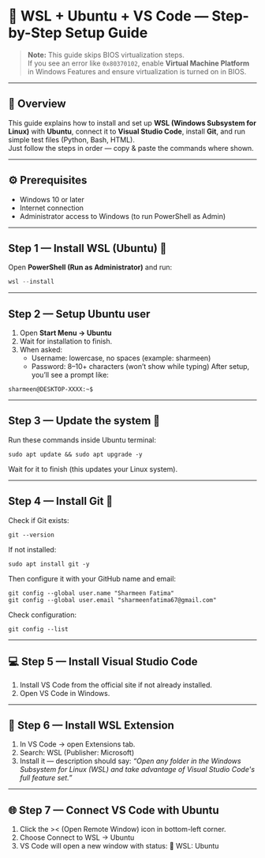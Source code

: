 # 🐧 WSL + Ubuntu + VS Code — Step-by-Step Setup Guide

> **Note:** This guide skips BIOS virtualization steps.  
> If you see an error like `0x80370102`, enable **Virtual Machine Platform** in Windows Features and ensure virtualization is turned on in BIOS.

---

## 🧩 Overview
This guide explains how to install and set up **WSL (Windows Subsystem for Linux)** with **Ubuntu**, connect it to **Visual Studio Code**, install **Git**, and run simple test files (Python, Bash, HTML).  
Just follow the steps in order — copy & paste the commands where shown.

---

## ⚙️ Prerequisites
- Windows 10 or later  
- Internet connection  
- Administrator access to Windows (to run PowerShell as Admin)

---

## Step 1 — Install WSL (Ubuntu) 📝
Open **PowerShell (Run as Administrator)** and run:

```powershell
wsl --install
```

---

## Step 2 — Setup Ubuntu user
1. Open **Start Menu → Ubuntu**
2. Wait for installation to finish.
3. When asked:
    - Username: lowercase, no spaces (example: sharmeen)
    - Password: 8–10+ characters (won’t show while typing)
After setup, you’ll see a prompt like:
```
sharmeen@DESKTOP-XXXX:~$
```
---

## Step 3 — Update the system 🧰
Run these commands inside Ubuntu terminal:
```
sudo apt update && sudo apt upgrade -y
```
Wait for it to finish (this updates your Linux system).

---

## Step 4 — Install Git 🌱
Check if Git exists:
```
git --version
```
If not installed:
```
sudo apt install git -y
```
Then configure it with your GitHub name and email:
```
git config --global user.name "Sharmeen Fatima"
git config --global user.email "sharmeenfatima67@gmail.com"
```
Check configuration:
```
git config --list
```

---
## 💻 Step 5 — Install Visual Studio Code
1. Install VS Code from the official site if not already installed.
2. Open VS Code in Windows.

---

## 🔌 Step 6 — Install WSL Extension
1. In VS Code → open Extensions tab.
2. Search: WSL (Publisher: Microsoft)
3. Install it — description should say:
   *“Open any folder in the Windows Subsystem for Linux (WSL) and take advantage of Visual Studio Code's full feature set.”*

---
## 🌐 Step 7 — Connect VS Code with Ubuntu
1. Click the >< (Open Remote Window) icon in bottom-left corner.
2. Choose Connect to WSL → Ubuntu
3. VS Code will open a new window with status:
💚 WSL: Ubuntu
